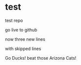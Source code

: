 # test
test repo

go live to github

now three new lines

with skipped lines

Go Ducks! beat those Arizona Cats!
